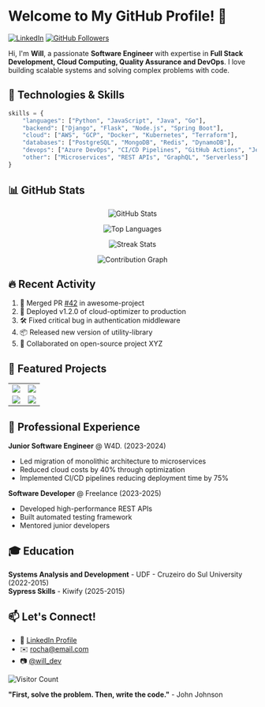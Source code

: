 # Welcome to My GitHub Profile! 👋

[![LinkedIn](https://img.shields.io/badge/LinkedIn-0077B5?style=for-the-badge&logo=linkedin&logoColor=white)](https://br.linkedin.com/in/007will)
[![GitHub Followers](https://img.shields.io/github/followers/007will?label=Follow&style=for-the-badge)](https://github.com/007will?tab=followers)

Hi, I'm **Will**, a passionate **Software Engineer** with expertise in **Full Stack Development, Cloud Computing, Quality Assurance and DevOps**. I love building scalable systems and solving complex problems with code.

## 🚀 Technologies & Skills

```python
skills = {
    "languages": ["Python", "JavaScript", "Java", "Go"],
    "backend": ["Django", "Flask", "Node.js", "Spring Boot"],
    "cloud": ["AWS", "GCP", "Docker", "Kubernetes", "Terraform"],
    "databases": ["PostgreSQL", "MongoDB", "Redis", "DynamoDB"],
    "devops": ["Azure DevOps", "CI/CD Pipelines", "GitHub Actions", "Jenkins", "ArgoCD"],
    "other": ["Microservices", "REST APIs", "GraphQL", "Serverless"]
}
```

## 📊 GitHub Stats

<div align="center">
  
  ![GitHub Stats](https://github-readme-stats.vercel.app/api?username=007will&show_icons=true&theme=radical&hide_border=true)
  
  ![Top Languages](https://github-readme-stats.vercel.app/api/top-langs/?username=007will&layout=compact&theme=radical&hide_border=true)
  
  ![Streak Stats](https://streak-stats.demolab.com/?user=007will&theme=radical&hide_border=true)
  
  ![Contribution Graph](https://activity-graph.herokuapp.com/graph?username=007will&theme=react-dark&hide_border=true&area=true)
</div>

## 🔥 Recent Activity

<!--START_SECTION:activity-->
1. 🎉 Merged PR [#42](https://github.com/007will/awesome-project/pull/42) in awesome-project
2. 🚀 Deployed v1.2.0 of cloud-optimizer to production
3. 🛠️ Fixed critical bug in authentication middleware
4. 📦 Released new version of utility-library
5. 👥 Collaborated on open-source project XYZ
<!--END_SECTION:activity-->

## 🌟 Featured Projects

<table>
  <tr>
    <td align="center">
      <a href="https://github.com/007will/lojinha">
        <img src="https://github-readme-stats.vercel.app/api/pin/?username=007will&repo=cloud-optimizer&theme=dark" />
      </a>
    </td>
    <td align="center">
      <a href="https://github.com/007will/playground">
        <img src="https://github-readme-stats.vercel.app/api/pin/?username=007will&repo=microservice-framework&theme=dark" />
      </a>
    </td>
  </tr>
  <tr>
    <td align="center">
      <a href="https://github.com/007will/gitInit">
        <img src="https://github-readme-stats.vercel.app/api/pin/?username=007will&repo=devops-automation&theme=dark" />
      </a>
    </td>
    <td align="center">
      <a href="https://github.com/007will/translated-content">
        <img src="https://github-readme-stats.vercel.app/api/pin/?username=007will&repo=data-pipeline&theme=dark" />
      </a>
    </td>
  </tr>
</table>

## 💼 Professional Experience

**Junior Software Engineer** @ W4D. (2023-2024)  
- Led migration of monolithic architecture to microservices
- Reduced cloud costs by 40% through optimization
- Implemented CI/CD pipelines reducing deployment time by 75%

**Software Developer** @ Freelance (2023-2025)  
- Developed high-performance REST APIs
- Built automated testing framework
- Mentored junior developers

## 🎓 Education

**Systems Analysis and Development** - UDF - Cruzeiro do Sul University (2022-2015)  
**Sypress Skills** - Kiwify (2025-2015)

## 📫 Let's Connect!

- 💼 [LinkedIn Profile](https://br.linkedin.com/in/007will)
- ✉️ rocha@email.com
- 📷 [@will_dev]([https://twitter.com/007Will](https://www.instagram.com/willams.dev/))

![Visitor Count](https://komarev.com/ghpvc/?username=007will&label=Profile%20Views&color=blueviolet&style=flat)

**"First, solve the problem. Then, write the code."** - John Johnson

